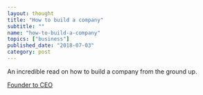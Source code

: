 ```yaml
---
layout: thought
title: "How to build a company"
subtitle: ""
name: "how-to-build-a-company"
topics: ["business"]
published_date: "2018-07-03"
category: post
---
```


An incredible read on how to build a company from the ground up.

[Founder to CEO][link]

[link]: https://docs.google.com/document/d/1ZJZbv4J6FZ8Dnb0JuMhJxTnwl-dwqx5xl0s65DE3wO8/preview#

